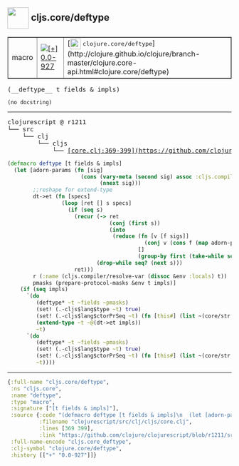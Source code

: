 ## <img width="48px" valign="middle" src="http://i.imgur.com/Hi20huC.png"> cljs.core/deftype

 <table border="1">
<tr>
<td>macro</td>
<td><a href="https://github.com/cljsinfo/api-refs/tree/0.0-927"><img valign="middle" alt="[+] 0.0-927" src="https://img.shields.io/badge/+-0.0--927-lightgrey.svg"></a> </td>
<td>
[<img height="24px" valign="middle" src="http://i.imgur.com/1GjPKvB.png"> <samp>clojure.core/deftype</samp>](http://clojure.github.io/clojure/branch-master/clojure.core-api.html#clojure.core/deftype)
</td>
</tr>
</table>

 <samp>
(__deftype__ t fields & impls)<br>
</samp>

```
(no docstring)
```

---

 <pre>
clojurescript @ r1211
└── src
    └── clj
        └── cljs
            └── <ins>[core.clj:369-399](https://github.com/clojure/clojurescript/blob/r1211/src/clj/cljs/core.clj#L369-L399)</ins>
</pre>

```clj
(defmacro deftype [t fields & impls]
  (let [adorn-params (fn [sig]
                       (cons (vary-meta (second sig) assoc :cljs.compiler/fields fields)
                             (nnext sig)))
        ;;reshape for extend-type
        dt->et (fn [specs]
                 (loop [ret [] s specs]
                   (if (seq s)
                     (recur (-> ret
                                (conj (first s))
                                (into
                                 (reduce (fn [v [f sigs]]
                                           (conj v (cons f (map adorn-params sigs))))
                                         []
                                         (group-by first (take-while seq? (next s))))))
                            (drop-while seq? (next s)))
                     ret)))
        r (:name (cljs.compiler/resolve-var (dissoc &env :locals) t))
        pmasks (prepare-protocol-masks &env t impls)]
    (if (seq impls)
      `(do
         (deftype* ~t ~fields ~pmasks)
         (set! (.-cljs$lang$type ~t) true)
         (set! (.-cljs$lang$ctorPrSeq ~t) (fn [this#] (list ~(core/str r))))
         (extend-type ~t ~@(dt->et impls))
         ~t)
      `(do
         (deftype* ~t ~fields ~pmasks)
         (set! (.-cljs$lang$type ~t) true)
         (set! (.-cljs$lang$ctorPrSeq ~t) (fn [this#] (list ~(core/str r))))
         ~t))))
```


---

```clj
{:full-name "cljs.core/deftype",
 :ns "cljs.core",
 :name "deftype",
 :type "macro",
 :signature ["[t fields & impls]"],
 :source {:code "(defmacro deftype [t fields & impls]\n  (let [adorn-params (fn [sig]\n                       (cons (vary-meta (second sig) assoc :cljs.compiler/fields fields)\n                             (nnext sig)))\n        ;;reshape for extend-type\n        dt->et (fn [specs]\n                 (loop [ret [] s specs]\n                   (if (seq s)\n                     (recur (-> ret\n                                (conj (first s))\n                                (into\n                                 (reduce (fn [v [f sigs]]\n                                           (conj v (cons f (map adorn-params sigs))))\n                                         []\n                                         (group-by first (take-while seq? (next s))))))\n                            (drop-while seq? (next s)))\n                     ret)))\n        r (:name (cljs.compiler/resolve-var (dissoc &env :locals) t))\n        pmasks (prepare-protocol-masks &env t impls)]\n    (if (seq impls)\n      `(do\n         (deftype* ~t ~fields ~pmasks)\n         (set! (.-cljs$lang$type ~t) true)\n         (set! (.-cljs$lang$ctorPrSeq ~t) (fn [this#] (list ~(core/str r))))\n         (extend-type ~t ~@(dt->et impls))\n         ~t)\n      `(do\n         (deftype* ~t ~fields ~pmasks)\n         (set! (.-cljs$lang$type ~t) true)\n         (set! (.-cljs$lang$ctorPrSeq ~t) (fn [this#] (list ~(core/str r))))\n         ~t))))",
          :filename "clojurescript/src/clj/cljs/core.clj",
          :lines [369 399],
          :link "https://github.com/clojure/clojurescript/blob/r1211/src/clj/cljs/core.clj#L369-L399"},
 :full-name-encode "cljs.core_deftype",
 :clj-symbol "clojure.core/deftype",
 :history [["+" "0.0-927"]]}

```
